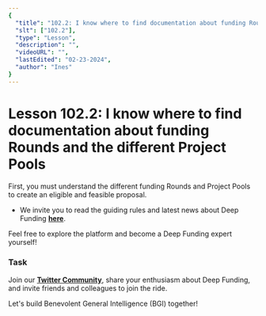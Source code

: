 ```yaml
---
{
  "title": "102.2: I know where to find documentation about funding Rounds and the different Project Pools",
  "slt": ["102.2"],
  "type": "Lesson",
  "description": "",
  "videoURL": "",
  "lastEdited": "02-23-2024",
  "author": "Ines"
}
---
```


# Lesson 102.2: I know where to find documentation about funding Rounds and the different Project Pools

First, you must understand the different funding Rounds and Project Pools to create an eligible and feasible proposal.

- We invite you to read the guiding rules and latest news about Deep Funding **[here](https://deepfunding.ai/rules/#Rounds/)**.

Feel free to explore the platform and become a Deep Funding expert yourself!

### Task

Join our **[Twitter Community](https://twitter.com/The_DF_Academy)**, share your enthusiasm about Deep Funding, and invite friends and colleagues to join the ride.

Let's build Benevolent General Intelligence (BGI) together!
